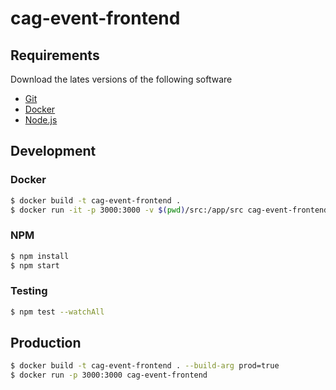 # cag-event-frontend

## Requirements

Download the lates versions of the following software

- [Git](https://git-scm.com)
- [Docker](https://docker.com)
- [Node.js](https://nodejs.org/en)

## Development

### Docker

```bash
$ docker build -t cag-event-frontend .
$ docker run -it -p 3000:3000 -v $(pwd)/src:/app/src cag-event-frontend
```

### NPM

```bash
$ npm install
$ npm start
```

### Testing

```bash
$ npm test --watchAll
```

## Production

```bash
$ docker build -t cag-event-frontend . --build-arg prod=true
$ docker run -p 3000:3000 cag-event-frontend
```
